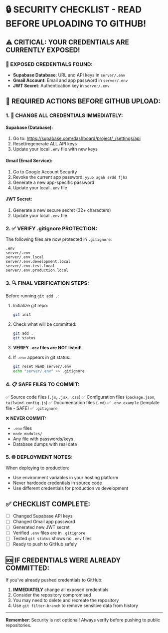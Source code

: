 # 🔒 SECURITY CHECKLIST - READ BEFORE UPLOADING TO GITHUB!

## ⚠️ CRITICAL: YOUR CREDENTIALS ARE CURRENTLY EXPOSED!

### 🚨 EXPOSED CREDENTIALS FOUND:
- **Supabase Database**: URL and API keys in `server/.env`
- **Gmail Account**: Email and app password in `server/.env`
- **JWT Secret**: Authentication key in `server/.env`

## 🔧 REQUIRED ACTIONS BEFORE GITHUB UPLOAD:

### 1. 🔴 CHANGE ALL CREDENTIALS IMMEDIATELY:

#### Supabase (Database):
1. Go to: https://supabase.com/dashboard/project/_/settings/api
2. Reset/regenerate ALL API keys
3. Update your local `.env` file with new keys

#### Gmail (Email Service):
1. Go to Google Account Security
2. Revoke the current app password: `yyuo agah srdd fjhz`
3. Generate a new app-specific password
4. Update your local `.env` file

#### JWT Secret:
1. Generate a new secure secret (32+ characters)
2. Update your local `.env` file

### 2. ✅ VERIFY .gitignore PROTECTION:
The following files are now protected in `.gitignore`:
```
.env
server/.env
server/.env.local
server/.env.development.local
server/.env.test.local
server/.env.production.local
```

### 3. 🔍 FINAL VERIFICATION STEPS:

Before running `git add .`:

1. Initialize git repo:
   ```bash
   git init
   ```

2. Check what will be committed:
   ```bash
   git add .
   git status
   ```

3. **VERIFY `.env` files are NOT listed!**

4. If `.env` appears in git status:
   ```bash
   git reset HEAD server/.env
   echo "server/.env" >> .gitignore
   ```

### 4. 📋 SAFE FILES TO COMMIT:
✅ Source code files (`.js`, `.jsx`, `.css`)
✅ Configuration files (`package.json`, `tailwind.config.js`)
✅ Documentation files (`.md`)
✅ `.env.example` (template file - SAFE)
✅ `.gitignore`

❌ **NEVER COMMIT:**
- `.env` files
- `node_modules/`
- Any file with passwords/keys
- Database dumps with real data

### 5. 🌐 DEPLOYMENT NOTES:
When deploying to production:
- Use environment variables in your hosting platform
- Never hardcode credentials in source code
- Use different credentials for production vs development

## ✅ CHECKLIST COMPLETE:
- [ ] Changed Supabase API keys
- [ ] Changed Gmail app password
- [ ] Generated new JWT secret
- [ ] Verified `.env` files are in `.gitignore`
- [ ] Tested `git status` shows no `.env` files
- [ ] Ready to push to GitHub safely

## 🆘 IF CREDENTIALS WERE ALREADY COMMITTED:
If you've already pushed credentials to GitHub:
1. **IMMEDIATELY** change all exposed credentials
2. Consider the repository compromised
3. You may need to delete and recreate the repository
4. Use `git filter-branch` to remove sensitive data from history

---
**Remember**: Security is not optional! Always verify before pushing to public repositories.